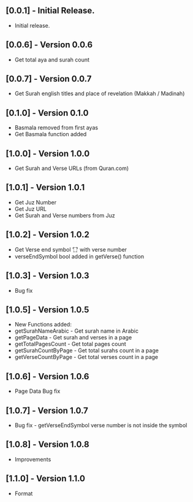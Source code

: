## [0.0.1] - Initial Release.

* Initial release.

## [0.0.6] - Version 0.0.6

* Get total aya and surah count

## [0.0.7] - Version 0.0.7

* Get Surah english titles and place of revelation (Makkah / Madinah)

## [0.1.0] - Version 0.1.0

* Basmala removed from first ayas
* Get Basmala function added

## [1.0.0] - Version 1.0.0

* Get Surah and Verse URLs (from Quran.com)

## [1.0.1] - Version 1.0.1

* Get Juz Number
* Get Juz URL
* Get Surah and Verse numbers from Juz

## [1.0.2] - Version 1.0.2

* Get Verse end symbol '۝' with verse number
* verseEndSymbol bool added in getVerse() function

## [1.0.3] - Version 1.0.3

* Bug fix

## [1.0.5] - Version 1.0.5

* New Functions added:
* getSurahNameArabic - Get surah name in Arabic 
* getPageData - Get surah and verses in a page
* getTotalPagesCount - Get total pages count
* getSurahCountByPage - Get total surahs count in a page
* getVerseCountByPage - Get total verses count in a page

## [1.0.6] - Version 1.0.6

* Page Data Bug fix

## [1.0.7] - Version 1.0.7

* Bug fix - getVerseEndSymbol verse number is not inside the symbol

## [1.0.8] - Version 1.0.8

* Improvements

## [1.1.0] - Version 1.1.0

* Format
